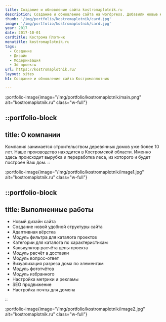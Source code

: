 ```yaml
---
title: Создание и обновление сайта kostromaplotnik.ru
description: Создание и обновление сайта на wordpress. Добавили новые модули.
thumb: '/img/portfolio/kostromaplotnik/card.jpg'
image: '/img/portfolio/kostromaplotnik/card.jpg'
year: 2017
date: 2017-10-01
cardtitle: Кострома Плотник
menutitle: kostromaplotnik.ru
tags:
  - Создание
  - Дизайн
  - Модернизация
  - 3d проекты
url: https://kostromaplotnik.ru/
layout: sites
h1: Создание и обновление сайта Костромаплотник

---
```



:portfolio-image{image="/img/portfolio/kostromaplotnik/main.png" alt="kostromaplotnik.ru" class="w-full"}

::portfolio-block
---
title: О компании
---
Компания занимается строительством деревянных домов уже более 10 лет. Наше производство находится в Костромской области.
Именно здесь происходит вырубка и переработка леса, из которого и будет построен Ваш дом.
::

:portfolio-image{image="/img/portfolio/kostromaplotnik/image1.jpg" alt="kostromaplotnik.ru" class="w-full"}

::portfolio-block
---
title: Выполненные работы
---

- Новый дизайн сайта
- Создание новой удобной структуры сайта
- Адаптивная вёрстка
- Модуль фильтра для каталога проектов
- Категории для каталога по характеристикам
- Калькулятор расчёта цены проекта
- Модуль расчёт а доставки
- Модуль вопрос-ответ
- Визуализация разреза дома по элементам
- Модуль фототчётов
- Модуль избранного
- Настройка метрики и рекламы
- SEO продвижение
- Настройка почты для домена

::

:portfolio-image{image="/img/portfolio/kostromaplotnik/image2.jpg" alt="kostromaplotnik.ru" class="w-full"}